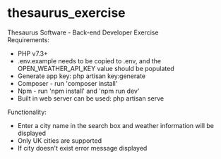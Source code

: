 # thesaurus_exercise
Thesaurus Software - Back-end Developer Exercise<br>
Requirements:
 - PHP v7.3+
 - .env.example needs to be copied to .env, and the OPEN_WEATHER_API_KEY value should be populated
 - Generate app key: php artisan key:generate
 - Composer - run 'composer install'
 - Npm - run 'npm install' and 'npm run dev'
 - Built in web server can be used: php artisan serve

Functionality:
 - Enter a city name in the search box and weather information will be displayed
 - Only UK cities are supported
 - If city doesn't exist error message displayed

